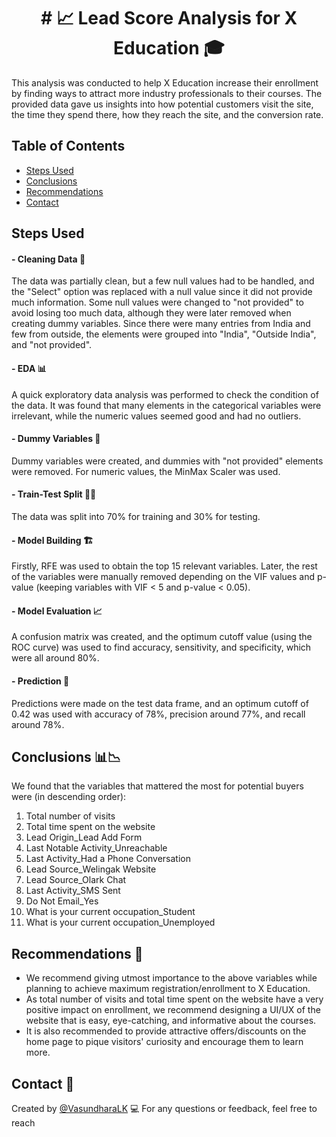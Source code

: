 <h1 align="center"> # 📈 Lead Score Analysis for X Education 🎓 </h1>


This analysis was conducted to help X Education increase their enrollment by finding ways to attract more industry professionals to their courses. The provided data gave us insights into how potential customers visit the site, the time they spend there, how they reach the site, and the conversion rate.

## Table of Contents
* [Steps Used](#steps-used)
* [Conclusions](#conclusions)
* [Recommendations](#recommendations)
* [Contact](#contact)

## Steps Used

#### - Cleaning Data 🧹
The data was partially clean, but a few null values had to be handled, and the "Select" option was replaced with a null value since it did not provide much information. Some null values were changed to "not provided" to avoid losing too much data, although they were later removed when creating dummy variables. Since there were many entries from India and few from outside, the elements were grouped into "India", "Outside India", and "not provided".

#### - EDA 📊
A quick exploratory data analysis was performed to check the condition of the data. It was found that many elements in the categorical variables were irrelevant, while the numeric values seemed good and had no outliers.

#### - Dummy Variables 🤖
Dummy variables were created, and dummies with "not provided" elements were removed. For numeric values, the MinMax Scaler was used.

#### - Train-Test Split 🚂🧪
The data was split into 70% for training and 30% for testing.

#### - Model Building 🏗️
Firstly, RFE was used to obtain the top 15 relevant variables. Later, the rest of the variables were manually removed depending on the VIF values and p-value (keeping variables with VIF < 5 and p-value < 0.05).

#### - Model Evaluation 📈
A confusion matrix was created, and the optimum cutoff value (using the ROC curve) was used to find accuracy, sensitivity, and specificity, which were all around 80%.

#### - Prediction 🤖
Predictions were made on the test data frame, and an optimum cutoff of 0.42 was used with accuracy of 78%, precision around 77%, and recall around 78%.

## Conclusions 📊📉
We found that the variables that mattered the most for potential buyers were (in descending order):
1. Total number of visits
2. Total time spent on the website
3. Lead Origin_Lead Add Form
4. Last Notable Activity_Unreachable
5. Last Activity_Had a Phone Conversation
6. Lead Source_Welingak Website
7. Lead Source_Olark Chat
8. Last Activity_SMS Sent
9. Do Not Email_Yes
10. What is your current occupation_Student
11. What is your current occupation_Unemployed

## Recommendations 🚀
- We recommend giving utmost importance to the above variables while planning to achieve maximum registration/enrollment to X Education.
- As total number of visits and total time spent on the website have a very positive impact on enrollment, we recommend designing a UI/UX of the website that is easy, eye-catching, and informative about the courses.
- It is also recommended to provide attractive offers/discounts on the home page to pique visitors' curiosity and encourage them to learn more.

## Contact 📧
Created by [@VasundharaLK](https://github.com/VasundharaLK) 💻
For any questions or feedback, feel free to reach
